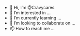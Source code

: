 - 👋 Hi, I’m @Cravycares
- 👀 I’m interested in ...
- 🌱 I’m currently learning ...
- 💞️ I’m looking to collaborate on ...
- 📫 How to reach me ...

<!---
Cravycares/Cravycares is a ✨ special ✨ repository because its `README.md` (this file) appears on your GitHub profile.
You can click the Preview link to take a look at your changes.
--->
